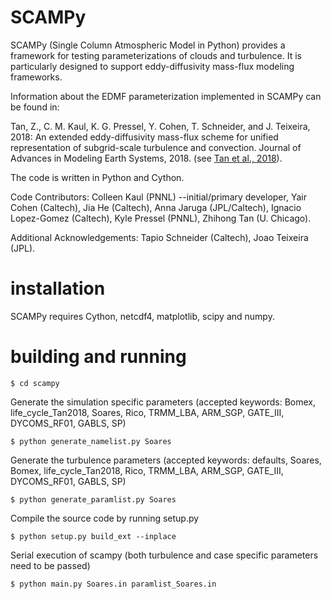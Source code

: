 # SCAMPy #

SCAMPy (Single Column Atmospheric Model in Python) provides a framework for testing parameterizations of clouds and turbulence.
It is particularly designed to support eddy-diffusivity mass-flux modeling frameworks.

Information about the EDMF parameterization implemented in SCAMPy can be found in:

Tan, Z., C. M. Kaul, K. G. Pressel, Y. Cohen, T. Schneider, and J. Teixeira, 2018:
An extended eddy-diffusivity mass-flux scheme for unified representation of
subgrid-scale turbulence and convection. Journal of Advances in Modeling Earth Systems, 2018.
(see [Tan et al., 2018](https://agupubs.onlinelibrary.wiley.com/doi/abs/10.1002/2017MS001162)).

The code is written in Python and Cython.

Code Contributors:
	Colleen Kaul (PNNL) --initial/primary developer,
	Yair Cohen (Caltech),
        Jia He (Caltech),
	Anna Jaruga (JPL/Caltech),
        Ignacio Lopez-Gomez (Caltech),
	Kyle Pressel (PNNL),
	Zhihong Tan (U. Chicago).

Additional Acknowledgements:
	Tapio Schneider (Caltech),
	Joao Teixeira (JPL).

# installation #

SCAMPy requires Cython, netcdf4, matplotlib, scipy and numpy.

# building and running #
```
$ cd scampy
```

Generate the simulation specific parameters (accepted keywords:  Bomex, life_cycle_Tan2018, Soares, Rico, TRMM_LBA, ARM_SGP, GATE_III, DYCOMS_RF01, GABLS, SP)
```
$ python generate_namelist.py Soares
```

Generate the turbulence parameters (accepted keywords: defaults, Soares, Bomex, life_cycle_Tan2018, Rico, TRMM_LBA, ARM_SGP, GATE_III, DYCOMS_RF01, GABLS, SP)
```
$ python generate_paramlist.py Soares
```

Compile the source code by running setup.py
```
$ python setup.py build_ext --inplace
```

Serial execution of scampy (both turbulence and case specific parameters need to be passed)
```
$ python main.py Soares.in paramlist_Soares.in
```
